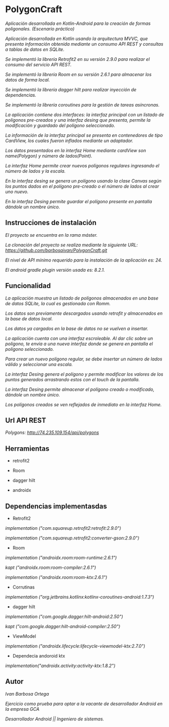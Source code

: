 # PolygonCraft
_Aplicación desarrollada en Kotlin-Android para la creación de formas poligonales. (Escenario práctico)_

_Aplicación desarrollada en Kotlin usando la arquitectura MVVC, que presenta información obtenida mediante un consumo API REST y consultas a tablas de datos en SQLite._

_Se implementó la librería Retrofit2 en su versión 2.9.0 para realizar el consumo del servicio API REST._

_Se implementó la librería Room en su versión 2.6.1 para almacenar los datos de forma local._

_Se implementó la librería dagger hilt para realizar inyección de dependencias._

_Se implementó la librería coroutines para la gestión de tareas asíncronas._

_La aplicación contiene dos interfaces: la interfaz principal con un listado de polígonos pre-creados y una interfaz desing que presenta, permite la modificación y guardado del polígono seleccionado._

_La información de la interfaz principal se presenta en contenedores de tipo CardView, los cuales fueron inflados mediante un adaptador._

_Los datos presentados en la interfaz Home mediante cardView son name(Polygon) y número de lados(Point)._

_La interfaz Home permite crear nuevos polígonos regulares ingresando el número de lados y la escala._

_En la interfaz desing se genera un polígono usando la clase Canvas según los puntos dados en el polígono pre-creado o el número de lados al crear uno nuevo._

_En la interfaz Desing permite guardar el polígono presente en pantalla dándole un nombre único._

## Instrucciones de instalación

_El proyecto se encuentra en la rama máster._

_La clonación del proyecto se realiza mediante la siguiente URL: https://github.com/barbosaivan/PolygonCraft.git_

_El nivel de API mínimo requerido para la instalación de la aplicación es: 24._

_El android gradle plugin versión usada es: 8.2.1._

## Funcionalidad
_La aplicación muestra un listado de polígonos almacenados en una base de datos SQLite, la cual es gestionada con Romm._

_Los datos son previamente descargados usando retrofit y almacenados en la base de datos local._

_Los datos ya cargados en la base de datos no se vuelven a insertar._

_La aplicación cuenta con una interfaz escroleable. Al dar clic sobre un polígono, te envía a una nueva interfaz donde se genera en pantalla el polígono seleccionado._

_Para crear un nuevo polígono regular, se debe insertar un número de lados válido y seleccionar una escala._

_La interfaz Desing genera el polígono y permite modificar los valores de los puntos generados arrastrando estos con el touch de la pantalla._

_La interfaz Desing permite almacenar el polígono creado o modificado, dándole un nombre único._

_Los polígonos creados se ven reflejados de inmediato en la interfaz Home._

## Url API REST
_Polygons:_
_http://74.235.109.154/api/polygons_

 
 ## Herramientas

 * retrofit2

 * Room

 * dagger hilt
 
 * androidx
 
 ## Dependencias implementasdas

* Retrofit2

_implementation ("com.squareup.retrofit2:retrofit:2.9.0")_

_implementation ("com.squareup.retrofit2:converter-gson:2.9.0")_


* Room

_implementation ("androidx.room:room-runtime:2.6.1")_

_kapt ("androidx.room:room-compiler:2.6.1")_

_implementation ("androidx.room:room-ktx:2.6.1")_

* Corrutinas

_implementation ("org.jetbrains.kotlinx:kotlinx-coroutines-android:1.7.3")_

* dagger hilt

_implementation ("com.google.dagger:hilt-android:2.50")_

_kapt ("com.google.dagger:hilt-android-compiler:2.50")_

* ViewModel

 _implementation ("androidx.lifecycle:lifecycle-viewmodel-ktx:2.7.0")_

* Dependecia andoroid ktx

_implementation("androidx.activity:activity-ktx:1.8.2")_

 ## Autor
_Ivan Barbosa Ortega_

_Ejercicio como prueba para optar a la vacante de desarrollador Android en la empresa GCA_

_Desarrollador Android || Ingeniero de sistemas._
